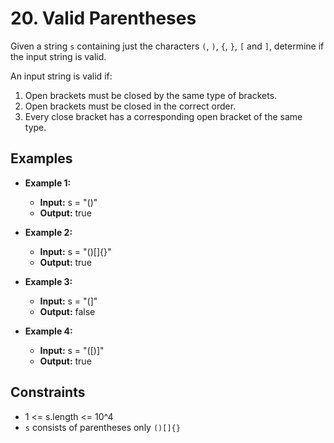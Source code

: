 # 20. Valid Parentheses

Given a string `s` containing just the characters `(`, `)`, `{`, `}`, `[` and `]`, determine if the input string is valid.

An input string is valid if:

1. Open brackets must be closed by the same type of brackets.
2. Open brackets must be closed in the correct order.
3. Every close bracket has a corresponding open bracket of the same type.

## Examples

- **Example 1:**
  - **Input:** s = "()"
  - **Output:** true

- **Example 2:**
  - **Input:** s = "()[]{}"
  - **Output:** true

- **Example 3:**
  - **Input:** s = "(]"
  - **Output:** false

- **Example 4:**
  - **Input:** s = "([)]"
  - **Output:** true

## Constraints

- 1 <= s.length <= 10^4
- `s` consists of parentheses only `()[]{}`
